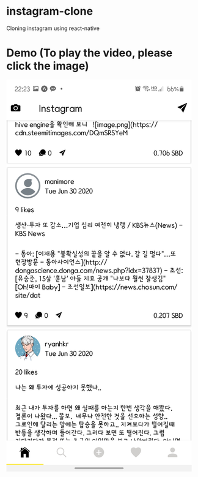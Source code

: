 # instagram-clone
Cloning instagram using react-native

# Demo (To play the video, please click the image)
[![Instagram Clone Demo](DemoImage/Screenshot_20200630-222316_Expo.jpg)](https://drive.google.com/file/d/1z7qRxAQSKdFo2eiSYZykYycHmnuFVRy2)
